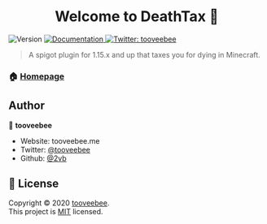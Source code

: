<h1 align="center">Welcome to DeathTax 👋</h1>
<p>
  <img alt="Version" src="https://img.shields.io/badge/version-0.0.1-blue.svg?cacheSeconds=2592000" />
  <a href="https://github.com/2vb/DeathTax#readme" target="_blank">
    <img alt="Documentation" src="https://img.shields.io/badge/documentation-yes-brightgreen.svg" />
  </a>
  <a href="https://github.com/2vb/DeathTax/blob/master/LICENSE" target="_blank">
  </a>
  <a href="https://twitter.com/tooveebee" target="_blank">
    <img alt="Twitter: tooveebee" src="https://img.shields.io/twitter/follow/tooveebee.svg?style=social" />
  </a>
</p>

> A spigot plugin for 1.15.x and up that taxes you for dying in Minecraft.

### 🏠 [Homepage](https://github.com/2vb/DeathTax)

## Author

👤 **tooveebee**

* Website: tooveebee.me
* Twitter: [@tooveebee](https://twitter.com/tooveebee)
* Github: [@2vb](https://github.com/2vb)

## 📝 License

Copyright © 2020 [tooveebee](https://github.com/2vb).<br />
This project is [MIT](https://github.com/2vb/DeathTax/blob/master/LICENSE) licensed.
